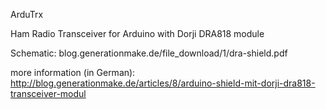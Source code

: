 ArduTrx

Ham Radio Transceiver for Arduino with Dorji DRA818 module

Schematic: blog.generationmake.de/file_download/1/dra-shield.pdf

more information (in German): http://blog.generationmake.de/articles/8/arduino-shield-mit-dorji-dra818-transceiver-modul
